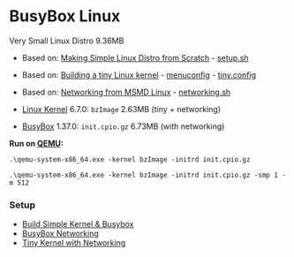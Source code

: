 # BusyBox Linux

Very Small Linux Distro 9.36MB

* Based on: [Making Simple Linux Distro from Scratch](https://www.youtube.com/watch?v=QlzoegSuIzg) - [setup.sh](https://github.com/EN10/BusyBoxLinux/blob/main/setup.sh)
* Based on: [Building a tiny Linux kernel](https://weeraman.com/building-a-tiny-linux-kernel-8c07579ae79d) - [menuconfig](https://github.com/EN10/BusyBoxLinux/blob/main/tinymenuconfig.md) - [tiny.config](https://github.com/EN10/BusyBoxLinux/blob/main/tiny.config)
* Based on: [Networking from MSMD Linux](https://github.com/maksimKorzh/msmd-linux/releases/tag/0.1) - [networking.sh](https://github.com/EN10/BusyBoxLinux/blob/main/networking.sh)

* [Linux Kernel](https://www.kernel.org) 6.7.0: `bzImage` 2.63MB (tiny + networking)
* [BusyBox](https://busybox.net) 1.37.0: `init.cpio.gz` 6.73MB (with networking)

**Run on [QEMU](https://www.qemu.org):**
```
.\qemu-system-x86_64.exe -kernel bzImage -initrd init.cpio.gz
```
```
.\qemu-system-x86_64.exe -kernel bzImage -initrd init.cpio.gz -smp 1 -m 512
```
### Setup
* [Build Simple Kernel & Busybox](https://github.com/EN10/BusyBoxLinux/blob/main/setup.sh)
* [BusyBox Networking](https://github.com/EN10/BusyBoxLinux/blob/main/networking.sh)
* [Tiny Kernel with Networking](https://github.com/EN10/BusyBoxLinux/blob/main/tinymenuconfig.md)
